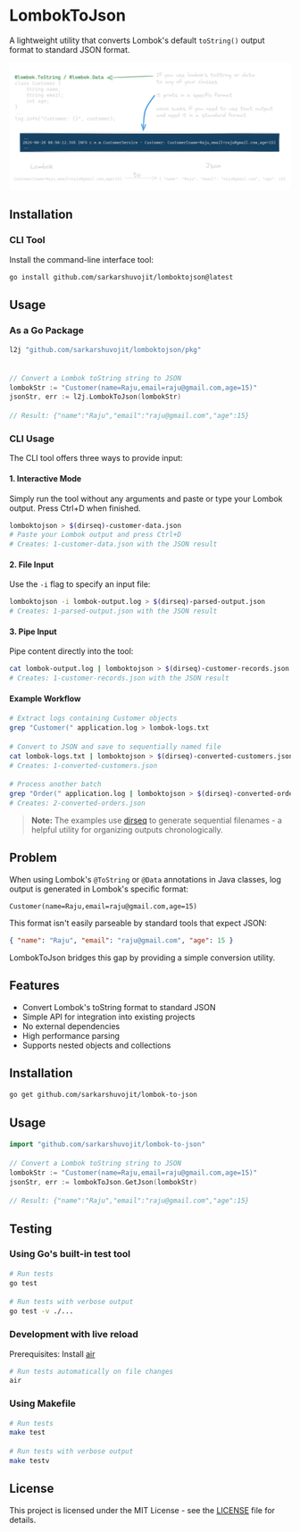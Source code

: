 # LombokToJson

A lightweight utility that converts Lombok's default `toString()` output format to standard JSON format.

![Conversion Example](docs/assets/high-level-idea-clear.png)

## Installation

### CLI Tool

Install the command-line interface tool:

```bash
go install github.com/sarkarshuvojit/lomboktojson@latest
```
## Usage

### As a Go Package

```go
l2j "github.com/sarkarshuvojit/lomboktojson/pkg"


// Convert a Lombok toString string to JSON
lombokStr := "Customer(name=Raju,email=raju@gmail.com,age=15)"
jsonStr, err := l2j.LombokToJson(lombokStr)

// Result: {"name":"Raju","email":"raju@gmail.com","age":15}
```

### CLI Usage

The CLI tool offers three ways to provide input:

#### 1. Interactive Mode

Simply run the tool without any arguments and paste or type your Lombok output. Press Ctrl+D when finished.

```bash
lomboktojson > $(dirseq)-customer-data.json
# Paste your Lombok output and press Ctrl+D
# Creates: 1-customer-data.json with the JSON result
```

#### 2. File Input

Use the `-i` flag to specify an input file:

```bash
lomboktojson -i lombok-output.log > $(dirseq)-parsed-output.json
# Creates: 1-parsed-output.json with the JSON result
```

#### 3. Pipe Input

Pipe content directly into the tool:

```bash
cat lombok-output.log | lomboktojson > $(dirseq)-customer-records.json
# Creates: 1-customer-records.json with the JSON result
```

#### Example Workflow

```bash
# Extract logs containing Customer objects
grep "Customer(" application.log > lombok-logs.txt

# Convert to JSON and save to sequentially named file
cat lombok-logs.txt | lomboktojson > $(dirseq)-converted-customers.json
# Creates: 1-converted-customers.json

# Process another batch
grep "Order(" application.log | lomboktojson > $(dirseq)-converted-orders.json
# Creates: 2-converted-orders.json
```

> **Note:** The examples use [dirseq](https://github.com/sarkarshuvojit/dirseq) to generate sequential filenames - a helpful utility for organizing outputs chronologically.


## Problem

When using Lombok's `@ToString` or `@Data` annotations in Java classes, log output is generated in Lombok's specific format:

```
Customer(name=Raju,email=raju@gmail.com,age=15)
```

This format isn't easily parseable by standard tools that expect JSON:

```json
{ "name": "Raju", "email": "raju@gmail.com", "age": 15 }
```

LombokToJson bridges this gap by providing a simple conversion utility.

## Features

- Convert Lombok's toString format to standard JSON
- Simple API for integration into existing projects
- No external dependencies
- High performance parsing
- Supports nested objects and collections

## Installation

```bash
go get github.com/sarkarshuvojit/lombok-to-json
```

## Usage

```go
import "github.com/sarkarshuvojit/lombok-to-json"

// Convert a Lombok toString string to JSON
lombokStr := "Customer(name=Raju,email=raju@gmail.com,age=15)"
jsonStr, err := lombokToJson.GetJson(lombokStr)

// Result: {"name":"Raju","email":"raju@gmail.com","age":15}
```

## Testing

### Using Go's built-in test tool

```bash
# Run tests
go test

# Run tests with verbose output
go test -v ./...
```

### Development with live reload

Prerequisites: Install [air](https://github.com/air-verse/air)

```bash
# Run tests automatically on file changes
air
```

### Using Makefile

```bash
# Run tests
make test

# Run tests with verbose output
make testv
```

## License

This project is licensed under the MIT License - see the [LICENSE](LICENSE) file for details.
